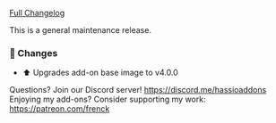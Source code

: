 [Full Changelog][changelog]

This is a general maintenance release.

### :hammer: Changes

- :arrow_up: Upgrades add-on base image to v4.0.0

[changelog]: https://github.com/hassio-addons/addon-adb/compare/v0.5.2...v0.5.3

Questions? Join our Discord server! https://discord.me/hassioaddons
Enjoying my add-ons? Consider supporting my work: https://patreon.com/frenck
